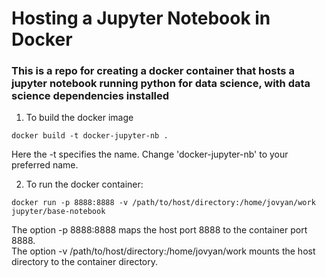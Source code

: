 # Hosting a Jupyter Notebook in Docker
### This is a repo for creating a docker container that hosts a jupyter notebook running python for data science, with data science dependencies installed

1. To build the docker image
```
docker build -t docker-jupyter-nb .
```
Here the -t specifies the name. Change 'docker-jupyter-nb' to your preferred name.

2. To run the docker container: 
```
docker run -p 8888:8888 -v /path/to/host/directory:/home/jovyan/work jupyter/base-notebook
```

The option -p 8888:8888 maps the host port 8888 to the container port 8888.   
The option -v /path/to/host/directory:/home/jovyan/work mounts the host directory to the container directory.

